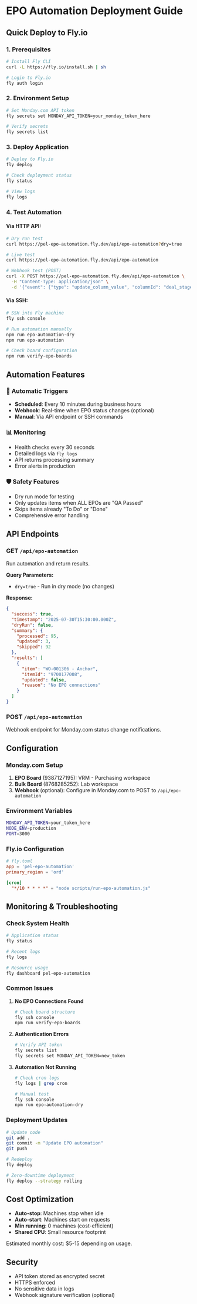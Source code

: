# EPO Automation Deployment Guide

## Quick Deploy to Fly.io

### 1. Prerequisites
```bash
# Install Fly CLI
curl -L https://fly.io/install.sh | sh

# Login to Fly.io
fly auth login
```

### 2. Environment Setup
```bash
# Set Monday.com API token
fly secrets set MONDAY_API_TOKEN=your_monday_token_here

# Verify secrets
fly secrets list
```

### 3. Deploy Application
```bash
# Deploy to Fly.io
fly deploy

# Check deployment status
fly status

# View logs
fly logs
```

### 4. Test Automation

#### Via HTTP API:
```bash
# Dry run test
curl https://pel-epo-automation.fly.dev/api/epo-automation?dry=true

# Live test
curl https://pel-epo-automation.fly.dev/api/epo-automation

# Webhook test (POST)
curl -X POST https://pel-epo-automation.fly.dev/api/epo-automation \
  -H "Content-Type: application/json" \
  -d '{"event": {"type": "update_column_value", "columnId": "deal_stage"}}'
```

#### Via SSH:
```bash
# SSH into Fly machine
fly ssh console

# Run automation manually
npm run epo-automation-dry
npm run epo-automation

# Check board configuration
npm run verify-epo-boards
```

## Automation Features

### 🔄 **Automatic Triggers**
- **Scheduled**: Every 10 minutes during business hours
- **Webhook**: Real-time when EPO status changes (optional)
- **Manual**: Via API endpoint or SSH commands

### 📊 **Monitoring**
- Health checks every 30 seconds
- Detailed logs via `fly logs`
- API returns processing summary
- Error alerts in production

### 🛡️ **Safety Features**
- Dry run mode for testing
- Only updates items when ALL EPOs are "QA Passed"
- Skips items already "To Do" or "Done"
- Comprehensive error handling

## API Endpoints

### GET `/api/epo-automation`
Run automation and return results.

**Query Parameters:**
- `dry=true` - Run in dry mode (no changes)

**Response:**
```json
{
  "success": true,
  "timestamp": "2025-07-30T15:30:00.000Z",
  "dryRun": false,
  "summary": {
    "processed": 95,
    "updated": 3,
    "skipped": 92
  },
  "results": [
    {
      "item": "WO-001306 - Anchor",
      "itemId": "9700177008",
      "updated": false,
      "reason": "No EPO connections"
    }
  ]
}
```

### POST `/api/epo-automation`
Webhook endpoint for Monday.com status change notifications.

## Configuration

### Monday.com Setup
1. **EPO Board** (9387127195): VRM - Purchasing workspace
2. **Bulk Board** (8768285252): Lab workspace
3. **Webhook** (optional): Configure in Monday.com to POST to `/api/epo-automation`

### Environment Variables
```bash
MONDAY_API_TOKEN=your_token_here
NODE_ENV=production
PORT=3000
```

### Fly.io Configuration
```toml
# fly.toml
app = 'pel-epo-automation'
primary_region = 'ord'

[cron]
  "*/10 * * * *" = "node scripts/run-epo-automation.js"
```

## Monitoring & Troubleshooting

### Check System Health
```bash
# Application status
fly status

# Recent logs
fly logs

# Resource usage
fly dashboard pel-epo-automation
```

### Common Issues

1. **No EPO Connections Found**
   ```bash
   # Check board structure
   fly ssh console
   npm run verify-epo-boards
   ```

2. **Authentication Errors**
   ```bash
   # Verify API token
   fly secrets list
   fly secrets set MONDAY_API_TOKEN=new_token
   ```

3. **Automation Not Running**
   ```bash
   # Check cron logs
   fly logs | grep cron
   
   # Manual test
   fly ssh console
   npm run epo-automation-dry
   ```

### Deployment Updates

```bash
# Update code
git add .
git commit -m "Update EPO automation"
git push

# Redeploy
fly deploy

# Zero-downtime deployment
fly deploy --strategy rolling
```

## Cost Optimization

- **Auto-stop**: Machines stop when idle
- **Auto-start**: Machines start on requests
- **Min running**: 0 machines (cost-efficient)
- **Shared CPU**: Small resource footprint

Estimated monthly cost: $5-15 depending on usage.

## Security

- API token stored as encrypted secret
- HTTPS enforced
- No sensitive data in logs
- Webhook signature verification (optional)